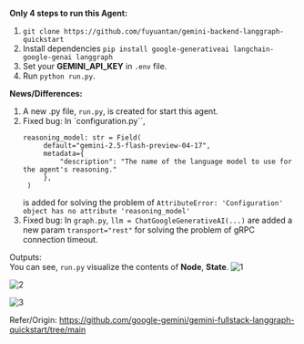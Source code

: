 **Only 4 steps to run this Agent:**<br>
1. ``git clone https://github.com/fuyuantan/gemini-backend-langgraph-quickstart``<br>
2. Install dependencies ``pip install google-generativeai langchain-google-genai langgraph``<br>
3. Set your **GEMINI_API_KEY** in ``.env`` file.<br>
4. Run `python run.py`.<br>

**News/Differences:**<br>
1. A new .py file, `run.py`, is created for start this agent.<br>
2. Fixed bug: In `configuration.py``,
   ```
   reasoning_model: str = Field(
        default="gemini-2.5-flash-preview-04-17",
        metadata={
            "description": "The name of the language model to use for the agent's reasoning."
        },
    )
   ```
   is added for solving the problem of ``AttributeError: 'Configuration' object has no attribute 'reasoning_model'``<br>
4. Fixed bug: In ``graph.py``, ``llm = ChatGoogleGenerativeAI(...)`` are added a new param ``transport="rest"`` for solving the problem of gRPC connection timeout.<br>

Outputs:<br>
You can see, `run.py` visualize the contents of  **Node**, **State**.
![1](https://github.com/user-attachments/assets/45e20e3b-1a22-4531-ab04-d7fcf298840c)

![2](https://github.com/user-attachments/assets/50489f6b-a54e-4340-a2ca-8b6315dcbd99)

![3](https://github.com/user-attachments/assets/935bf097-5100-44a7-9594-6bb1e5b20e07)

Refer/Origin: https://github.com/google-gemini/gemini-fullstack-langgraph-quickstart/tree/main
